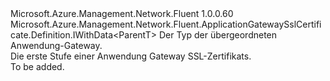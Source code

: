 <Type Name="IBlank&lt;ParentT&gt;" FullName="Microsoft.Azure.Management.Network.Fluent.ApplicationGatewaySslCertificate.Definition.IBlank&lt;ParentT&gt;">
  <TypeSignature Language="C#" Value="public interface IBlank&lt;ParentT&gt; : Microsoft.Azure.Management.Network.Fluent.ApplicationGatewaySslCertificate.Definition.IWithData&lt;ParentT&gt;" />
  <TypeSignature Language="ILAsm" Value=".class public interface auto ansi abstract IBlank`1&lt;ParentT&gt; implements class Microsoft.Azure.Management.Network.Fluent.ApplicationGatewaySslCertificate.Definition.IWithData`1&lt;!ParentT&gt;" />
  <TypeSignature Language="DocId" Value="T:Microsoft.Azure.Management.Network.Fluent.ApplicationGatewaySslCertificate.Definition.IBlank`1" />
  <TypeSignature Language="VB.NET" Value="Public Interface IBlank(Of ParentT)&#xA;Implements IWithData(Of ParentT)" />
  <TypeSignature Language="F#" Value="type IBlank&lt;'ParentT&gt; = interface&#xA;    interface IWithData&lt;'ParentT&gt;" />
  <AssemblyInfo>
    <AssemblyName>Microsoft.Azure.Management.Network.Fluent</AssemblyName>
    <AssemblyVersion>1.0.0.60</AssemblyVersion>
  </AssemblyInfo>
  <TypeParameters>
    <TypeParameter Name="ParentT" />
  </TypeParameters>
  <Interfaces>
    <Interface>
      <InterfaceName>Microsoft.Azure.Management.Network.Fluent.ApplicationGatewaySslCertificate.Definition.IWithData&lt;ParentT&gt;</InterfaceName>
    </Interface>
  </Interfaces>
  <Docs>
    <typeparam name="ParentT">Der Typ der übergeordneten Anwendung-Gateway.</typeparam>
    <summary>
            Die erste Stufe einer Anwendung Gateway SSL-Zertifikats.
            </summary>
    <remarks>To be added.</remarks>
  </Docs>
  <Members />
</Type>